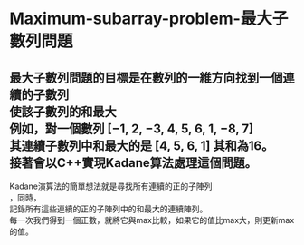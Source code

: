 # Maximum-subarray-problem-最大子數列問題
最大子數列問題的目標是在數列的一維方向找到一個連續的子數列  
使該子數列的和最大  
例如，對一個數列 [−1, 2, −3, 4, 5, 6, 1, −8, 7]  
其連續子數列中和最大的是 [4, 5, 6, 1] 其和為16。  
接著會以C++實現Kadane算法處理這個問題。   
-
Kadane演算法的簡單想法就是尋找所有連續的正的子陣列  
，同時，  
記錄所有這些連續的正的子陣列中的和最大的連續陣列。  
每一次我們得到一個正數，就將它與max比較，如果它的值比max大，則更新max的值。  
